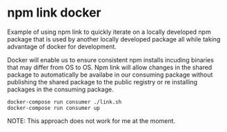 # npm link docker

Example of using npm link to quickly iterate on a locally developed npm package that is used by another locally developed package all while taking advantage of docker for development.

Docker will enable us to ensure consistent npm installs incuding binaries that may differ from OS to OS.
Npm link will allow changes in the shared package to automatically be availabe in our consuming package without publishing the shared package to the public registry or re installing packages in the consuming package.

```
docker-compose run consumer ./link.sh
docker-compose run consumer up
```

NOTE: This approach does not work for me at the moment.
